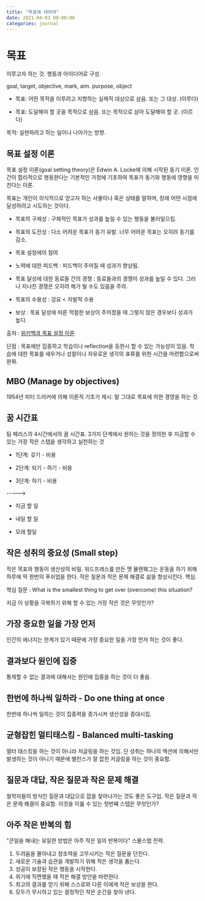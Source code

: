 ```yaml
---
title: "목표에 대하여"
date: 2021-04-03 00:00:00
categories: journal
---
```


# 목표

이루고자 하는 것. 행동과 아이디어로 구성.

goal, target, objective, mark, aim. purpose, object

- 목표: 어떤 목적을 이루려고 지향하는 실제적 대상으로 삼음. 또는 그 대상. (이루다)

- 목표: 도달해야 할 곳을 목적으로 삼음. 또는 목적으로 삼아 도달해야 할 곳. (이르다)

목적: 실현하려고 하는 일이나 나아가는 방향.

## 목표 설정 이론

목표 설정 이론(goal setting theory)은 Edwin A. Locke에 의해 시작된 동기 이론. 인간이 합리적으로 행동한다는 기본적인 가정에 기초하여 목표가 동기와 행동에 영향을 미친다는 이론.

목표는 개인이 의식적으로 얻고자 하는 사물이나 혹은 상태를 말하며, 장래 어떤 시점에 달성하려고 시도하는 것이다.

- 목표의 구체성 : 구체적인 목표가 성과를 높일 수 있는 행동을 불러일으킴.
- 목표의 도전성 : 다소 어려운 목표가 동기 유발. 너무 어려운 목표는 오히려 동기를 감소.
- 목표 설정에의 참여
- 노력에 대한 피드백 : 피드백이 주어질 때 성과가 향상됨.
- 목표 달성에 대한 동료들 간의 경쟁 : 동료들과의 경쟁이 성과를 높일 수 있다. 그러나 지나친 경쟁은 오히려 해가 될 수도 있음을 주의.
- 목표의 수용성 : 강요 < 자발적 수용

- 보상 : 목표 달성에 따른 적절한 보상이 주어졌을 때 그렇지 않은 경우보다 성과가 높다.

출처 : [위키백과 목표 설정 이론](https://ko.wikipedia.org/wiki/%EB%AA%A9%ED%91%9C%EC%84%A4%EC%A0%95%EC%9D%B4%EB%A1%A0)

단점 : 목표에만 집중하고 학습이나 reflection을 등한시 할 수 있는 가능성이 있음. 학습에 대한 목표를 세우거나 성찰이나 자유로운 생각의 표류를 위한 시간을 마련함으로써 완화.

## MBO (Manage by objectives)

1954년 피터 드러커에 의해 이론적 기초가 제시. 말 그대로 목표에 의한 경영을 하는 것.

## 꿈 시간표

팀 페리스의 4시간에서의 꿈 시간표. 3가지 단계에서 원하는 것을 정의한 후 지금할 수 있는 가장 작은 스텝을 생각하고 실천하는 것

- 1단계: 갖기 - 비용

- 2단계: 되기 - 하기 - 비용

- 3단계: 하기 - 비용

----->

- 지금 할 일

- 내일 할 일

- 모레 할일

## 작은 성취의 중요성 (Small step)

작은 목표와 행동이 생산성의 비밀. 워드프레스를 만든 맷 뮬렌웨그는 운동을 하기 위해 하루에 딱 한번의 푸쉬업을 한다. 작은 질문과 작은 문제 해결로 삶을 향상시킨다. 핵심.

핵심 질문 : What is the smallest thing to get over (overcome) this situation?

지금 이 상황을 극복하기 위해 할 수 있는 가장 작은 것은 무엇인가?

## 가장 중요한 일을 가장 먼저

인간의 에너지는 한계가 있기 때문에 가장 중요한 일을 가장 먼저 하는 것이 좋다.

## 결과보다 원인에 집중

통제할 수 없는 결과에 대해서는 원인에 집중을 하는 것이 더 좋음.

## 한번에 하나씩 일하라 - Do one thing at once

한번에 하나씩 일하는 것이 집중력을 증가시켜 생산성을 증대시킴.

## 균형잡힌 멀티태스킹 - Balanced multi-tasking

멀터 태스킹을 하는 것이 아니라 저글링을 하는 것임. 단 성취는 하나의 액션에 의해서만 발생하는 것이 아니기 때문에 밸런스가 잘 잡힌 저글링을 하는 것이 중요함.

## 질문과 대답, 작은 질문과 작은 문제 해결

철학자들의 방식인 질문과 대답으로 잡을 찾아나가는 것도 좋은 도구임. 작은 질문과 작은 문제 해결이 중요함. 이것을 이룰 수 있는 첫번째 스텝은 무엇인가?

## 아주 작은 반복의 힘

"큰일을 해내는 유일한 방법은 아주 작은 일의 반복이다" 스몰스텝 전략.

1. 두려움을 몰아내고 창조력을 고무시키는 작은 질문을 던진다.
2. 새로운 기술과 습관을 개발하기 위해 작은 생각을 품는다.
3. 성공이 보장된 작은 행동을 시작한다.
4. 위기에 직면했을 때 작은 해결 방안을 마련한다.
5. 최고의 결과를 얻기 위해 스스로와 다른 이에게 작은 보상을 한다.
6. 모두가 무시하고 있는 결정적인 작은 순간을 찾아 낸다.
